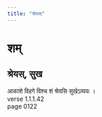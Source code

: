 ```yaml
---
title: "श्रेयस्"
---
```


# शम्
## श्रेयस्, सुख
आकाशे विहगे विश्च शं श्रेयसि सुखेऽव्ययः ।<BR>verse 1.1.1.42<BR>page 0122

